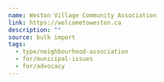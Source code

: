 ```yaml
---
name: Weston Village Community Association
link: https://welcometoweston.ca
description: ""
source: bulk import
tags:
  - type/neighbourhood-association
  - for/municipal-issues
  - for/advocacy
---
```


<!-- Community added via bulk import -->
